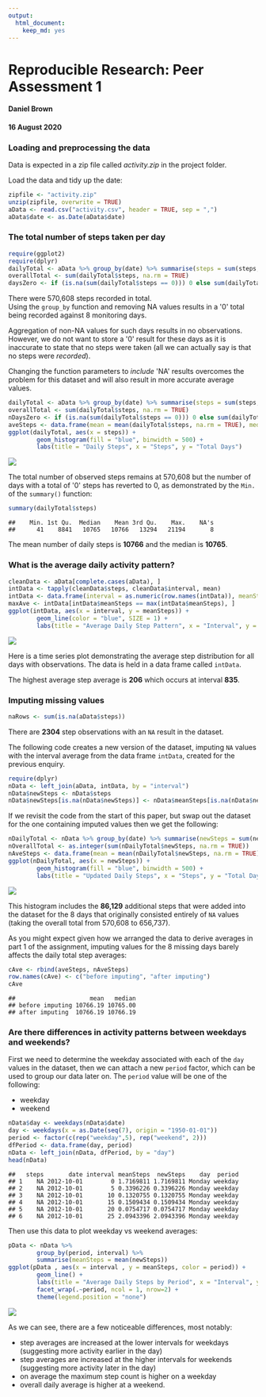 ```yaml
---
output: 
  html_document: 
    keep_md: yes
---
```

# Reproducible Research: Peer Assessment 1
#### Daniel Brown
#### 16 August 2020



### Loading and preprocessing the data

Data is expected in a zip file called *activity.zip* in the project folder.

Load the data and tidy up the date:


```r
zipfile <- "activity.zip"
unzip(zipfile, overwrite = TRUE) 
aData <- read.csv("activity.csv", header = TRUE, sep = ",")
aData$date <- as.Date(aData$date)
```

### The total number of steps taken per day


```r
require(ggplot2)
require(dplyr)
dailyTotal <- aData %>% group_by(date) %>% summarise(steps = sum(steps, na.rm = TRUE))
overallTotal <- sum(dailyTotal$steps, na.rm = TRUE)
daysZero <- if (is.na(sum(dailyTotal$steps == 0))) 0 else sum(dailyTotal$steps == 0)
```
  
There were 570,608 steps recorded in total.  
Using the `group_by` function and removing NA values results in a '0' total being recorded against 8 monitoring days. 
  
Aggregation of non-NA values for such days results in no observations. However, we do not want to store a '0' result for these days as it is inaccurate to state that no steps were taken (all we can actually say is that no steps were *recorded*).  
  
Changing the function parameters to *include* 'NA' results overcomes the problem for this dataset and will also result in more accurate average values.


```r
dailyTotal <- aData %>% group_by(date) %>% summarise(steps = sum(steps, na.rm = FALSE))
overallTotal <- sum(dailyTotal$steps, na.rm = TRUE)
nDaysZero <- if (is.na(sum(dailyTotal$steps == 0))) 0 else sum(dailyTotal$steps == 0)
aveSteps <- data.frame(mean = mean(dailyTotal$steps, na.rm = TRUE), median = median(dailyTotal$steps, na.rm = TRUE))
ggplot(dailyTotal, aes(x = steps)) +
        geom_histogram(fill = "blue", binwidth = 500) +
        labs(title = "Daily Steps", x = "Steps", y = "Total Days")
```

![](PA1_template_files/figure-html/unnamed-chunk-3-1.png)<!-- -->
  
The total number of observed steps remains at 570,608 but the number of days with a total of '0' steps has reverted to 0, as demonstrated by the `Min.` of the `summary()` function:
  

```r
summary(dailyTotal$steps)
```

```
##    Min. 1st Qu.  Median    Mean 3rd Qu.    Max.    NA's 
##      41    8841   10765   10766   13294   21194       8
```
  
The mean number of daily steps is **10766** and the median is **10765**.  
  
  
### What is the average daily activity pattern?
  

```r
cleanData <- aData[complete.cases(aData), ]
intData <- tapply(cleanData$steps, cleanData$interval, mean)
intData <- data.frame(interval = as.numeric(row.names(intData)), meanSteps = intData, row.names = NULL)
maxAve <- intData[intData$meanSteps == max(intData$meanSteps), ]
ggplot(intData, aes(x = interval, y = meanSteps)) +
        geom_line(color = "blue", SIZE = 1) + 
        labs(title = "Average Daily Step Pattern", x = "Interval", y = "Average Steps")
```

![](PA1_template_files/figure-html/unnamed-chunk-5-1.png)<!-- -->

Here is a time series plot demonstrating the average step distribution for all days with observations.  The data is held in a data frame called `intData`.
  
The highest average step average is **206** which occurs at interval **835**.


### Imputing missing values


```r
naRows <- sum(is.na(aData$steps))
```
  
There are **2304** step observations with an `NA` result in the dataset. 

The following code creates a new version of the dataset, imputing `NA` values with the interval average from the data frame `intData`, created for the previous enquiry.
  

```r
require(dplyr)
nData <- left_join(aData, intData, by = "interval")
nData$newSteps <- nData$steps
nData$newSteps[is.na(nData$newSteps)] <- nData$meanSteps[is.na(nData$newSteps)]
```
  
If we revisit the code from the start of this paper, but swap out the dataset for the one containing imputed values then we get the following:  
  

```r
nDailyTotal <- nData %>% group_by(date) %>% summarise(newSteps = sum(newSteps, na.rm = TRUE))
nOverallTotal <- as.integer(sum(nDailyTotal$newSteps, na.rm = TRUE))
nAveSteps <- data.frame(mean = mean(nDailyTotal$newSteps, na.rm = TRUE), median = median(nDailyTotal$newSteps, na.rm = TRUE))
ggplot(nDailyTotal, aes(x = newSteps)) +
        geom_histogram(fill = "blue", binwidth = 500) +
        labs(title = "Updated Daily Steps", x = "Steps", y = "Total Days")
```

![](PA1_template_files/figure-html/unnamed-chunk-8-1.png)<!-- -->
  
This histogram includes the **86,129** additional steps that were added into the dataset for the 8 days that originally consisted entirely of `NA` values (taking the overall total from 570,608 to 656,737).
  
As you might expect given how we arranged the data to derive averages in part 1 of the assignment, imputing values for the 8 missing days barely affects the daily total step averages:  
  

```r
cAve <- rbind(aveSteps, nAveSteps)
row.names(cAve) <- c("before imputing", "after imputing")
cAve
```

```
##                     mean   median
## before imputing 10766.19 10765.00
## after imputing  10766.19 10766.19
```
  
### Are there differences in activity patterns between weekdays and weekends?
  
First we need to determine the weekday associated with each of the `day` values in the dataset, then we can attach a new `period` factor, which can be used to group our data later on.  The `period` value will be one of the following:  
  
* weekday  
* weekend    
  

```r
nData$day <- weekdays(nData$date)
day <- weekdays(x = as.Date(seq(7), origin = "1950-01-01"))
period <- factor(c(rep("weekday",5), rep("weekend", 2)))
dfPeriod <- data.frame(day, period)
nData <- left_join(nData, dfPeriod, by = "day")
head(nData)
```

```
##   steps       date interval meanSteps  newSteps    day  period
## 1    NA 2012-10-01        0 1.7169811 1.7169811 Monday weekday
## 2    NA 2012-10-01        5 0.3396226 0.3396226 Monday weekday
## 3    NA 2012-10-01       10 0.1320755 0.1320755 Monday weekday
## 4    NA 2012-10-01       15 0.1509434 0.1509434 Monday weekday
## 5    NA 2012-10-01       20 0.0754717 0.0754717 Monday weekday
## 6    NA 2012-10-01       25 2.0943396 2.0943396 Monday weekday
```
  
Then use this data to plot weekday vs weekend averages:  
  

```r
pData <- nData %>% 
        group_by(period, interval) %>%
        summarise(meanSteps = mean(newSteps))
ggplot(pData , aes(x = interval , y = meanSteps, color = period)) + 
        geom_line() + 
        labs(title = "Average Daily Steps by Period", x = "Interval", y = "Total Steps") + 
        facet_wrap(.~period, ncol = 1, nrow=2) +
        theme(legend.position = "none")
```

![](PA1_template_files/figure-html/unnamed-chunk-11-1.png)<!-- -->
  
As we can see, there are a few noticeable differences, most notably:  
  
* step averages are increased at the lower intervals for weekdays (suggesting more activity earlier in the day)  
* step averages are increased at the higher intervals for weekends (suggesting more activity later in the day)  
* on average the maximum step count is higher on a weekday  
* overall daily average is higher at a weekend.  
